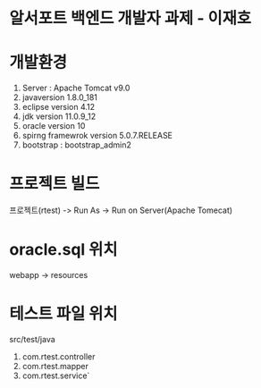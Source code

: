 알서포트  백엔드 개발자 과제 - 이재호
====================================
# 개발환경
1. Server : Apache Tomcat v9.0
2. javaversion 1.8.0_181
3. eclipse version 4.12
4. jdk version 11.0.9_12
5. oracle version 10
6. spirng framewrok version 5.0.7.RELEASE
7. bootstrap : bootstrap_admin2

# 프로젝트 빌드
프로젝트(rtest) -> Run As -> Run on Server(Apache Tomecat)

# oracle.sql 위치
webapp -> resources

# 테스트 파일 위치
src/test/java
1. com.rtest.controller
2. com.rtest.mapper
3. com.rtest.service`
